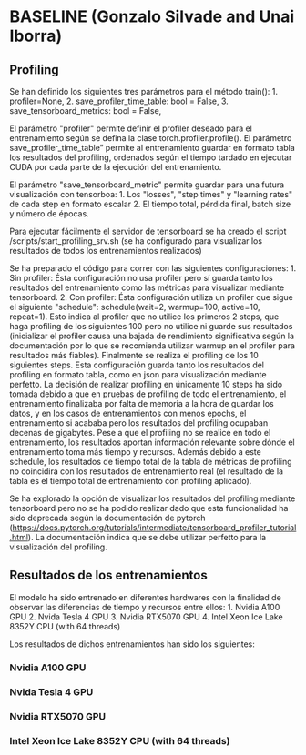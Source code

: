 # BASELINE (Gonzalo Silvade and Unai Iborra)

## Profiling
Se han definido los siguientes tres parámetros para el método train():
    1. profiler=None,
    2. save_profiler_time_table: bool = False,
    3. save_tensorboard_metrics: bool = False,

El parámetro "profiler" permite definir el profiler deseado para el entrenamiento según se defina la clase torch.profiler.profile(). El parámetro save_profiler_time_table” permite al entrenamiento guardar en formato tabla los resultados del profiling, ordenados según el tiempo tardado en ejecutar CUDA por cada parte de la ejecución del entrenamiento.

El parámetro "save_tensorboard_metric" permite guardar para una futura visualización con tensorboa: 
    1. Los "losses", "step times" y "learning rates" de cada step en formato escalar
    2. El tiempo total, pérdida final, batch size y número de épocas.

Para ejecutar fácilmente el servidor de tensorboard se ha creado el script /scripts/start_profiling_srv.sh (se ha configurado para visualizar los resultados de todos los entrenamientos realizados)


Se ha preparado el código para correr con las siguientes configuraciones:
    1. Sin profiler: Ésta configuración no usa profiler pero sí guarda tanto los resultados del entrenamiento como las métricas para visualizar mediante tensorboard.
    2. Con profiler: Ésta configuración utiliza un profiler que sigue el siguiente "schedule":  schedule(wait=2, warmup=100, active=10, repeat=1). Esto indica al profiler que no utilice los primeros 2 steps, que haga profiling de los siguientes 100 pero no utilice ni guarde sus resultados (inicializar el profiler causa una bajada de rendimiento significativa según la documentación por lo que se recomienda utilizar warmup en el profiler para resultados más fiables). Finalmente se realiza el profiling de los 10 siguientes steps. Esta configuración guarda tanto los resultados del profiling en formato tabla, como en json para visualización mediante perfetto. La decisión de realizar profiling en únicamente 10 steps ha sido tomada debido a que en pruebas de profiling de todo el entrenamiento, el entrenamiento finalizaba por falta de memoria a la hora de guardar los datos, y en los casos de entrenamientos con menos epochs, el entrenamiento si acababa pero los resultados del profiling ocupaban decenas de gigabytes. Pese a que el profiling no se realice en todo el entrenamiento, los resultados aportan información relevante sobre dónde el entrenamiento toma más tiempo y recursos. Además debido a este schedule, los resultados de tiempo total de la tabla de métricas de profiling no coincidirá con los resultados de entrenamiento real (el resultado de la tabla es el tiempo total de entrenamiento con profiling aplicado). 

Se ha explorado la opción de visualizar los resultados del profiling mediante tensorboard pero no se ha podido realizar dado que esta funcionalidad ha sido deprecada según la documentación de pytorch (https://docs.pytorch.org/tutorials/intermediate/tensorboard_profiler_tutorial.html). La documentación indica que se debe utilizar perfetto para la visualización del profiling.


## Resultados de los entrenamientos

El modelo ha sido entrenado en diferentes hardwares con la finalidad de observar las diferencias de tiempo y recursos entre ellos:
    1. Nvidia A100 GPU
    2. Nvida Tesla 4 GPU
    3. Nvidia RTX5070 GPU
    4. Intel Xeon Ice Lake 8352Y CPU (with 64 threads)

Los resultados de dichos entrenamientos han sido los siguientes:
### Nvidia A100 GPU
### Nvida Tesla 4 GPU
### Nvidia RTX5070 GPU
### Intel Xeon Ice Lake 8352Y CPU (with 64 threads)